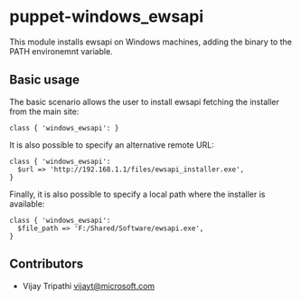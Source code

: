puppet-windows_ewsapi
==============
This module installs ewsapi on Windows machines, adding the binary to the PATH environemnt variable.

Basic usage
-----------
The basic scenario allows the user to install ewsapi fetching the installer from the main site:

    class { 'windows_ewsapi': }

It is also possible to specify an alternative remote URL:

    class { 'windows_ewsapi':
      $url => 'http://192.168.1.1/files/ewsapi_installer.exe',
    }

Finally, it is also possible to specify a local path where the installer is available:

    class { 'windows_ewsapi':
      $file_path => 'F:/Shared/Software/ewsapi.exe',
    }

Contributors
------------
 * Vijay Tripathi <vijayt@microsoft.com>



